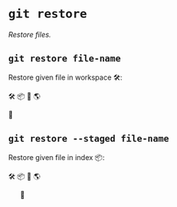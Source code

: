 # `git restore`

_Restore files._

## `git restore file-name`

Restore given file in workspace :hammer_and_wrench::

:hammer_and_wrench: :package: :page_with_curl: :earth_americas:

:broom:

## `git restore --staged file-name`

Restore given file in index :package::

:hammer_and_wrench: :package: :page_with_curl: :earth_americas:

&nbsp; &nbsp; &nbsp; :broom:
